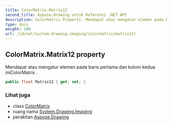 ```yaml
---
title: ColorMatrix.Matrix12
second_title: Aspose.Drawing untuk Referensi .NET API
description: ColorMatrix Properti. Mendapat atau mengatur elemen pada baris pertama dan kolom kedua iniColorMatrix .
type: docs
weight: 100
url: /id/net/system.drawing.imaging/colormatrix/matrix12/
---
```

## ColorMatrix.Matrix12 property

Mendapat atau mengatur elemen pada baris pertama dan kolom kedua iniColorMatrix .

```csharp
public float Matrix12 { get; set; }
```

### Lihat juga

* class [ColorMatrix](../)
* ruang nama [System.Drawing.Imaging](../../colormatrix/)
* perakitan [Aspose.Drawing](../../../)


